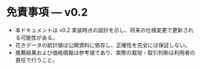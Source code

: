 # 免責事項 — v0.2

- 本ドキュメントは v0.2 実装時点の設計を示し、将来の仕様変更で更新される可能性がある。
- 花きデータの統計値は公開資料に依存し、正確性を完全には保証しない。
- 推薦結果および価格情報は参考値であり、実際の栽培・取引判断は利用者の責任で行うこと。
